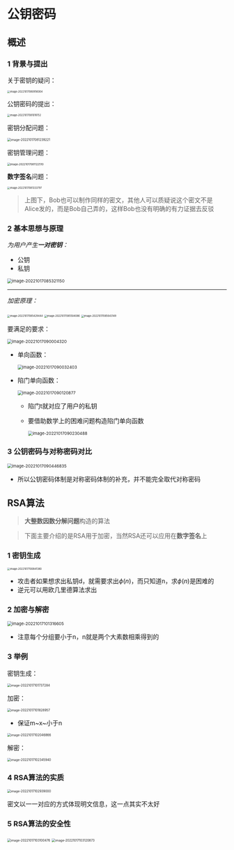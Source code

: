# 公钥密码

## 概述

### 1 背景与提出

关于密钥的疑问：

<img src="README.assets/image-20221017080956004.png" alt="image-20221017080956004" style="zoom:40%;" />

公钥密码的提出：

<img src="README.assets/image-20221017081016152.png" alt="image-20221017081016152" style="zoom:40%;" />

密钥分配问题：

<img src="README.assets/image-20221017081239221.png" alt="image-20221017081239221" style="zoom:50%;" />

密钥管理问题：

<img src="README.assets/image-20221017081122510.png" alt="image-20221017081122510" style="zoom:43%;" />

**数字签名**问题：

<img src="README.assets/image-20221017081333797.png" alt="image-20221017081333797" style="zoom:40%;" />

> 上图下，Bob也可以制作同样的密文，其他人可以质疑说这个密文不是Alice发的，而是Bob自己弄的，这样Bob也没有明确的有力证据去反驳

### 2 基本思想与原理

*为用户产生**一对密钥**：*

- 公钥
- 私钥

<img src="README.assets/image-20221017085321150.png" alt="image-20221017085321150" style="zoom:67%;" />

---

*加密原理：*

<img src="README.assets/image-20221017085429444.png" alt="image-20221017085429444" style="zoom:40%;" />

<img src="README.assets/image-20221017085504086.png" alt="image-20221017085504086" style="zoom:40%;" />

<img src="README.assets/image-20221017085643149.png" alt="image-20221017085643149" style="zoom:40%;" />

要满足的要求：

<img src="README.assets/image-20221017090004320.png" alt="image-20221017090004320" style="zoom:67%;" />

- 单向函数：

  <img src="README.assets/image-20221017090032403.png" alt="image-20221017090032403" style="zoom:67%;" />

- 陷门单向函数：

  <img src="README.assets/image-20221017090120877.png" alt="image-20221017090120877" style="zoom:67%;" />

  - 陷门t就对应了用户的私钥

  - 要借助数学上的困难问题构造陷门单向函数

    <img src="README.assets/image-20221017090230488.png" alt="image-20221017090230488" style="zoom:67%;" />

### 3 公钥密码与对称密码对比

<img src="README.assets/image-20221017090446835.png" alt="image-20221017090446835" style="zoom:67%;" />

- 所以公钥密码体制是对称密码体制的补充，并不能完全取代对称密码

## RSA算法

> **大整数因数分解问题**构造的算法

> 下面主要介绍的是RSA用于加密，当然RSA还可以应用在**数字签名**上

### 1 密钥生成

<img src="README.assets/image-20221017100841380.png" alt="image-20221017100841380" style="zoom:40%;" />

- 攻击者如果想求出私钥d，就需要求出$\phi(n)$，而只知道n，求$\phi(n)$是困难的
- 逆元可以用欧几里德算法求出

### 2 加密与解密

<img src="README.assets/image-20221017101316605.png" alt="image-20221017101316605" style="zoom:67%;" />

- 注意每个分组要小于n，n就是两个大素数相乘得到的

### 3 举例

密钥生成：

<img src="README.assets/image-20221017101737284.png" alt="image-20221017101737284" style="zoom:50%;" />

加密：

<img src="README.assets/image-20221017101828957.png" alt="image-20221017101828957" style="zoom:50%;" />

- 保证m~x~小于n

<img src="README.assets/image-20221017102046866.png" alt="image-20221017102046866" style="zoom:50%;" />

解密：

<img src="README.assets/image-20221017102345940.png" alt="image-20221017102345940" style="zoom:50%;" />

### 4 RSA算法的实质

<img src="README.assets/image-20221017102939000.png" alt="image-20221017102939000" style="zoom:50%;" />

密文以一一对应的方式体现明文信息，这一点其实不太好

### 5 RSA算法的安全性

<img src="README.assets/image-20221017103100476.png" alt="image-20221017103100476" style="zoom:50%;" />

<img src="README.assets/image-20221017103120873.png" alt="image-20221017103120873" style="zoom:50%;" />













